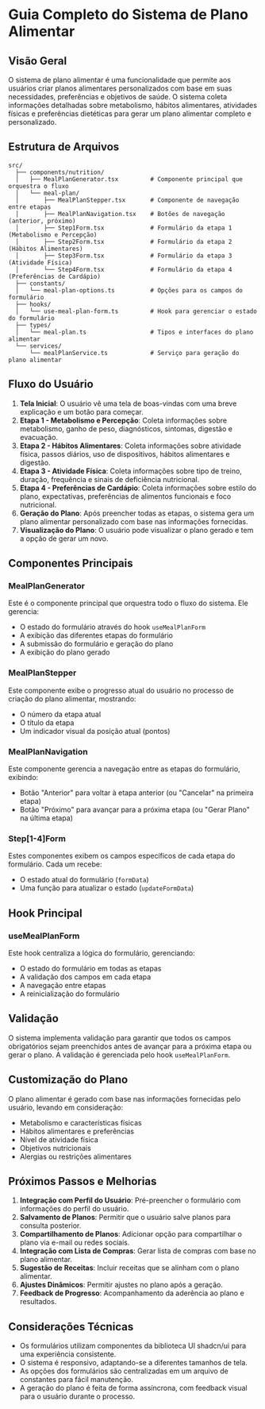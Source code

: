 
# Guia Completo do Sistema de Plano Alimentar

## Visão Geral

O sistema de plano alimentar é uma funcionalidade que permite aos usuários criar planos alimentares personalizados com base em suas necessidades, preferências e objetivos de saúde. O sistema coleta informações detalhadas sobre metabolismo, hábitos alimentares, atividades físicas e preferências dietéticas para gerar um plano alimentar completo e personalizado.

## Estrutura de Arquivos

```
src/
  ├── components/nutrition/
  │   ├── MealPlanGenerator.tsx         # Componente principal que orquestra o fluxo
  │   └── meal-plan/
  │       ├── MealPlanStepper.tsx       # Componente de navegação entre etapas
  │       ├── MealPlanNavigation.tsx    # Botões de navegação (anterior, próximo)
  │       ├── Step1Form.tsx             # Formulário da etapa 1 (Metabolismo e Percepção)
  │       ├── Step2Form.tsx             # Formulário da etapa 2 (Hábitos Alimentares)
  │       ├── Step3Form.tsx             # Formulário da etapa 3 (Atividade Física)
  │       └── Step4Form.tsx             # Formulário da etapa 4 (Preferências de Cardápio)
  ├── constants/
  │   └── meal-plan-options.ts          # Opções para os campos do formulário
  ├── hooks/
  │   └── use-meal-plan-form.ts         # Hook para gerenciar o estado do formulário
  ├── types/
  │   └── meal-plan.ts                  # Tipos e interfaces do plano alimentar
  └── services/
      └── mealPlanService.ts            # Serviço para geração do plano alimentar
```

## Fluxo do Usuário

1. **Tela Inicial**: O usuário vê uma tela de boas-vindas com uma breve explicação e um botão para começar.
2. **Etapa 1 - Metabolismo e Percepção**: Coleta informações sobre metabolismo, ganho de peso, diagnósticos, sintomas, digestão e evacuação.
3. **Etapa 2 - Hábitos Alimentares**: Coleta informações sobre atividade física, passos diários, uso de dispositivos, hábitos alimentares e digestão.
4. **Etapa 3 - Atividade Física**: Coleta informações sobre tipo de treino, duração, frequência e sinais de deficiência nutricional.
5. **Etapa 4 - Preferências de Cardápio**: Coleta informações sobre estilo do plano, expectativas, preferências de alimentos funcionais e foco nutricional.
6. **Geração do Plano**: Após preencher todas as etapas, o sistema gera um plano alimentar personalizado com base nas informações fornecidas.
7. **Visualização do Plano**: O usuário pode visualizar o plano gerado e tem a opção de gerar um novo.

## Componentes Principais

### MealPlanGenerator

Este é o componente principal que orquestra todo o fluxo do sistema. Ele gerencia:
- O estado do formulário através do hook `useMealPlanForm`
- A exibição das diferentes etapas do formulário
- A submissão do formulário e geração do plano
- A exibição do plano gerado

### MealPlanStepper

Este componente exibe o progresso atual do usuário no processo de criação do plano alimentar, mostrando:
- O número da etapa atual
- O título da etapa
- Um indicador visual da posição atual (pontos)

### MealPlanNavigation

Este componente gerencia a navegação entre as etapas do formulário, exibindo:
- Botão "Anterior" para voltar à etapa anterior (ou "Cancelar" na primeira etapa)
- Botão "Próximo" para avançar para a próxima etapa (ou "Gerar Plano" na última etapa)

### Step[1-4]Form

Estes componentes exibem os campos específicos de cada etapa do formulário. Cada um recebe:
- O estado atual do formulário (`formData`)
- Uma função para atualizar o estado (`updateFormData`)

## Hook Principal

### useMealPlanForm

Este hook centraliza a lógica do formulário, gerenciando:
- O estado do formulário em todas as etapas
- A validação dos campos em cada etapa
- A navegação entre etapas
- A reinicialização do formulário

## Validação

O sistema implementa validação para garantir que todos os campos obrigatórios sejam preenchidos antes de avançar para a próxima etapa ou gerar o plano. A validação é gerenciada pelo hook `useMealPlanForm`.

## Customização do Plano

O plano alimentar é gerado com base nas informações fornecidas pelo usuário, levando em consideração:
- Metabolismo e características físicas
- Hábitos alimentares e preferências
- Nível de atividade física
- Objetivos nutricionais
- Alergias ou restrições alimentares

## Próximos Passos e Melhorias

1. **Integração com Perfil do Usuário**: Pré-preencher o formulário com informações do perfil do usuário.
2. **Salvamento de Planos**: Permitir que o usuário salve planos para consulta posterior.
3. **Compartilhamento de Planos**: Adicionar opção para compartilhar o plano via e-mail ou redes sociais.
4. **Integração com Lista de Compras**: Gerar lista de compras com base no plano alimentar.
5. **Sugestão de Receitas**: Incluir receitas que se alinham com o plano alimentar.
6. **Ajustes Dinâmicos**: Permitir ajustes no plano após a geração.
7. **Feedback de Progresso**: Acompanhamento da aderência ao plano e resultados.

## Considerações Técnicas

- Os formulários utilizam componentes da biblioteca UI shadcn/ui para uma experiência consistente.
- O sistema é responsivo, adaptando-se a diferentes tamanhos de tela.
- As opções dos formulários são centralizadas em um arquivo de constantes para fácil manutenção.
- A geração do plano é feita de forma assíncrona, com feedback visual para o usuário durante o processo.
